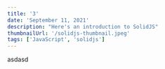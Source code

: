```yaml
---
title: '3'
date: 'September 11, 2021'
description: "Here's an introduction to SolidJS"
thumbnailUrl: '/solidjs-thumbnail.jpeg'
tags: ['JavaScript', 'solidjs']
---
```


asdasd
